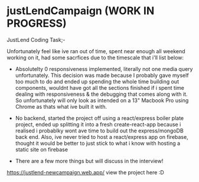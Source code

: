 # justLendCampaign (WORK IN PROGRESS)

JustLend Coding Task;-

Unfortunately feel like ive ran out of time, spent near enough all weekend working on it, had some sacrfices due to the timescale that i'll list below:

- Absolutelty 0 responsiveness implemented, literally not one media query unfortunately. This decision was made because I probably gave myself too much to do and ended up spending the whole time building out components, wouldnt have got all the sections finished if i spent time dealing with responsiveness & the debugging that comes along with it. So unfortunately will only look as intended on a 13" Macbook Pro using Chrome as thats what ive built it with.

- No backend, started the project off using a react/express boiler plate project, ended up splitting it into a fresh create-react-app because i realised i probablky wont ave time to build out the express/mongoDB back end. Also, ive never tried to host a react/express app on firebase, thought it would be better to just stick to what i know with hosting a static site on firebase

- There are a few more things but will discuss in the interview!

https://justlend-newcampaign.web.app/ view the project here :D

